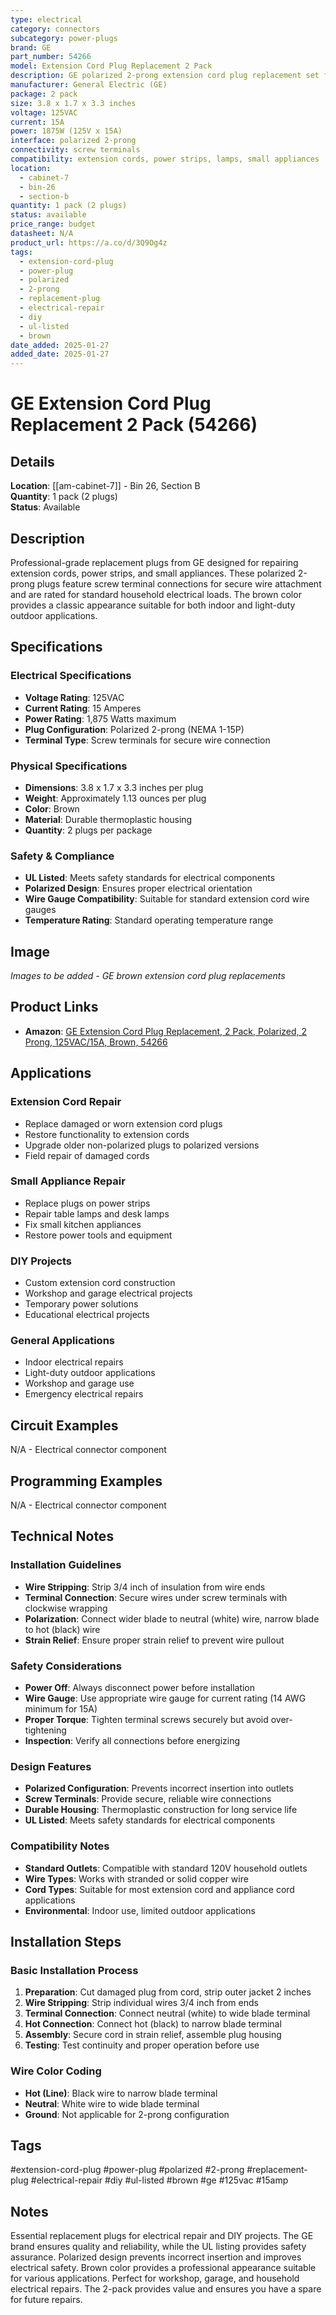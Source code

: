 ```yaml
---
type: electrical
category: connectors
subcategory: power-plugs
brand: GE
part_number: 54266
model: Extension Cord Plug Replacement 2 Pack
description: GE polarized 2-prong extension cord plug replacement set for small appliances and DIY projects
manufacturer: General Electric (GE)
package: 2 pack
size: 3.8 x 1.7 x 3.3 inches
voltage: 125VAC
current: 15A
power: 1875W (125V x 15A)
interface: polarized 2-prong
connectivity: screw terminals
compatibility: extension cords, power strips, lamps, small appliances
location:
  - cabinet-7
  - bin-26
  - section-b
quantity: 1 pack (2 plugs)
status: available
price_range: budget
datasheet: N/A
product_url: https://a.co/d/3Q9Og4z
tags:
  - extension-cord-plug
  - power-plug
  - polarized
  - 2-prong
  - replacement-plug
  - electrical-repair
  - diy
  - ul-listed
  - brown
date_added: 2025-01-27
added_date: 2025-01-27
---
```


# GE Extension Cord Plug Replacement 2 Pack (54266)

## Details

**Location**: [[am-cabinet-7]] - Bin 26, Section B  
**Quantity**: 1 pack (2 plugs)  
**Status**: Available  

## Description

Professional-grade replacement plugs from GE designed for repairing extension cords, power strips, and small appliances. These polarized 2-prong plugs feature screw terminal connections for secure wire attachment and are rated for standard household electrical loads. The brown color provides a classic appearance suitable for both indoor and light-duty outdoor applications.

## Specifications

### Electrical Specifications
- **Voltage Rating**: 125VAC
- **Current Rating**: 15 Amperes
- **Power Rating**: 1,875 Watts maximum
- **Plug Configuration**: Polarized 2-prong (NEMA 1-15P)
- **Terminal Type**: Screw terminals for secure wire connection

### Physical Specifications
- **Dimensions**: 3.8 x 1.7 x 3.3 inches per plug
- **Weight**: Approximately 1.13 ounces per plug
- **Color**: Brown
- **Material**: Durable thermoplastic housing
- **Quantity**: 2 plugs per package

### Safety & Compliance
- **UL Listed**: Meets safety standards for electrical components
- **Polarized Design**: Ensures proper electrical orientation
- **Wire Gauge Compatibility**: Suitable for standard extension cord wire gauges
- **Temperature Rating**: Standard operating temperature range

## Image

_Images to be added - GE brown extension cord plug replacements_

## Product Links

- **Amazon**: [GE Extension Cord Plug Replacement, 2 Pack, Polarized, 2 Prong, 125VAC/15A, Brown, 54266](https://a.co/d/3Q9Og4z)

## Applications

### Extension Cord Repair
- Replace damaged or worn extension cord plugs
- Restore functionality to extension cords
- Upgrade older non-polarized plugs to polarized versions
- Field repair of damaged cords

### Small Appliance Repair
- Replace plugs on power strips
- Repair table lamps and desk lamps
- Fix small kitchen appliances
- Restore power tools and equipment

### DIY Projects
- Custom extension cord construction
- Workshop and garage electrical projects
- Temporary power solutions
- Educational electrical projects

### General Applications
- Indoor electrical repairs
- Light-duty outdoor applications
- Workshop and garage use
- Emergency electrical repairs

## Circuit Examples

N/A - Electrical connector component

## Programming Examples

N/A - Electrical connector component

## Technical Notes

### Installation Guidelines
- **Wire Stripping**: Strip 3/4 inch of insulation from wire ends
- **Terminal Connection**: Secure wires under screw terminals with clockwise wrapping
- **Polarization**: Connect wider blade to neutral (white) wire, narrow blade to hot (black) wire
- **Strain Relief**: Ensure proper strain relief to prevent wire pullout

### Safety Considerations
- **Power Off**: Always disconnect power before installation
- **Wire Gauge**: Use appropriate wire gauge for current rating (14 AWG minimum for 15A)
- **Proper Torque**: Tighten terminal screws securely but avoid over-tightening
- **Inspection**: Verify all connections before energizing

### Design Features
- **Polarized Configuration**: Prevents incorrect insertion into outlets
- **Screw Terminals**: Provide secure, reliable wire connections
- **Durable Housing**: Thermoplastic construction for long service life
- **UL Listed**: Meets safety standards for electrical components

### Compatibility Notes
- **Standard Outlets**: Compatible with standard 120V household outlets
- **Wire Types**: Works with stranded or solid copper wire
- **Cord Types**: Suitable for most extension cord and appliance cord applications
- **Environmental**: Indoor use, limited outdoor applications

## Installation Steps

### Basic Installation Process
1. **Preparation**: Cut damaged plug from cord, strip outer jacket 2 inches
2. **Wire Stripping**: Strip individual wires 3/4 inch from ends
3. **Terminal Connection**: Connect neutral (white) to wide blade terminal
4. **Hot Connection**: Connect hot (black) to narrow blade terminal
5. **Assembly**: Secure cord in strain relief, assemble plug housing
6. **Testing**: Test continuity and proper operation before use

### Wire Color Coding
- **Hot (Line)**: Black wire to narrow blade terminal
- **Neutral**: White wire to wide blade terminal
- **Ground**: Not applicable for 2-prong configuration

## Tags

#extension-cord-plug #power-plug #polarized #2-prong #replacement-plug #electrical-repair #diy #ul-listed #brown #ge #125vac #15amp

## Notes

Essential replacement plugs for electrical repair and DIY projects. The GE brand ensures quality and reliability, while the UL listing provides safety assurance. Polarized design prevents incorrect insertion and improves electrical safety. Brown color provides a professional appearance suitable for various applications. Perfect for workshop, garage, and household electrical repairs. The 2-pack provides value and ensures you have a spare for future repairs.
